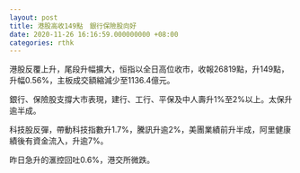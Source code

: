 ```yaml
---
layout: post
title: 港股高收149點　銀行保險股向好
date: 2020-11-26 16:16:59.000000000 +08:00
categories: rthk
---
```


港股反覆上升，尾段升幅擴大，恒指以全日高位收市，收報26819點，升149點，升幅0.56%，主板成交額縮減少至1136.4億元。

銀行、保險股支撐大市表現，建行、工行、平保及中人壽升1%至2%以上。太保升逾半成。

科技股反彈，帶動科技指數升1.7%，騰訊升逾2%，美團業績前升半成，阿里健康績後有資金流入，升逾7%。

昨日急升的滙控回吐0.6%，港交所微跌。
